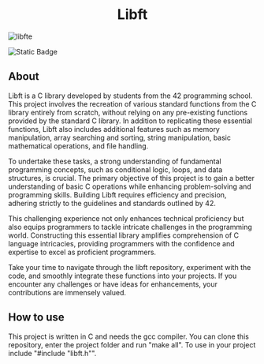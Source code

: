 <h1 align="center">Libft</h1>

![libfte](https://github.com/debsalbornoz/libft/assets/119970138/22b14898-85a2-431d-b58f-dd4aa7fb2a64)


<img alt="Static Badge" src="https://img.shields.io/badge/Status-Finished-green">

<h2>About </h2>

Libft is a C library developed by students from the 42 programming school. This project involves the recreation of various standard functions from the C library entirely from scratch, without relying on any pre-existing functions provided by the standard C library. In addition to replicating these essential functions, Libft also includes additional features such as memory manipulation, array searching and sorting, string manipulation, basic mathematical operations, and file handling.

To undertake these tasks, a strong understanding of fundamental programming concepts, such as conditional logic, loops, and data structures, is crucial. The primary objective of this project is to gain a better understanding of basic C operations while enhancing problem-solving and programming skills. Building Libft requires efficiency and precision, adhering strictly to the guidelines and standards outlined by 42.

This challenging experience not only enhances technical proficiency but also equips programmers to tackle intricate challenges in the programming world. Constructing this essential library amplifies comprehension of C language intricacies, providing programmers with the confidence and expertise to excel as proficient programmers.

Take your time to navigate through the libft repository, experiment with the code, and smoothly integrate these functions into your projects. If you encounter any challenges or have ideas for enhancements, your contributions are immensely valued.

<h2>How to use</h2>
This project is written in C and needs the gcc compiler. You can clone this repository, enter the project folder and run "make all". To use in your project include "#include "libft.h"".


